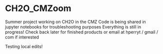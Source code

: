 # CH2O_CMZoom
Summer project working on CH2O in the CMZ
Code is being shared in jupyter notebooks for troubleshooting purposes
Everything is still in progress! Check back later for finished products or email at hperryt /<at> gmail /<dot> com if interested 

Testing local edits!
